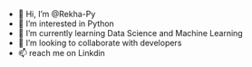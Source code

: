 - 👋 Hi, I’m @Rekha-Py
- 👀 I’m interested in Python
- 🌱 I’m currently learning Data Science and Machine Learning
- 💞️ I’m looking to collaborate with developers
- 📫 reach me on Linkdin

<!---
Rekha-Py/Rekha-Py is a ✨ special ✨ repository because its `README.md` (this file) appears on your GitHub profile.
You can click the Preview link to take a look at your changes.
--->

